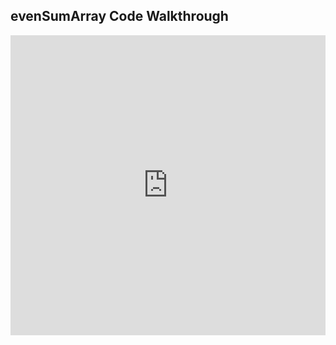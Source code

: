 ## evenSumArray Code Walkthrough

<iframe src="https://player.vimeo.com/video/236811879" width="100%" height="480" frameborder="0" webkitallowfullscreen mozallowfullscreen allowfullscreen></iframe>
